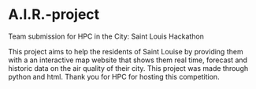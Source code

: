 # A.I.R.-project
Team submission for HPC in the City: Saint Louis Hackathon

This project aims to help the residents of Saint Louise by providing them with a an interactive map website that shows them real time, forecast and historic data on the air quality of their city. This project was made through python and html. Thank you for HPC for hosting this competition.
